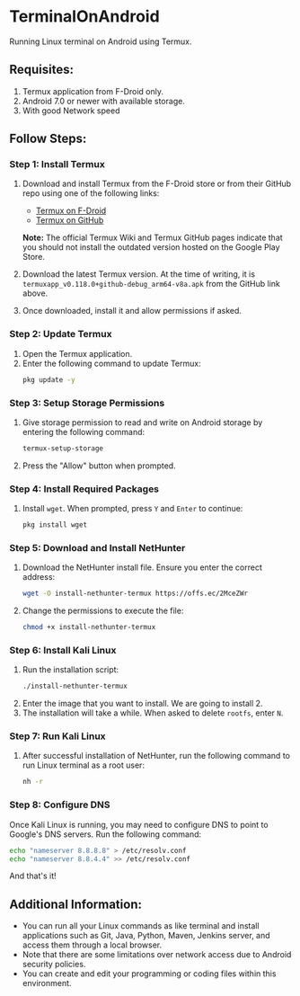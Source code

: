 
# TerminalOnAndroid
Running Linux terminal on Android using Termux.

## Requisites:
1. Termux application from F-Droid only.
2. Android 7.0 or newer with available storage.
3. With good Network speed
## Follow Steps:

### Step 1: Install Termux
1. Download and install Termux from the F-Droid store or from their GitHub repo using one of the following links:
   - [Termux on F-Droid](https://f-droid.org/packages/com.termux/)
   - [Termux on GitHub](https://github.com/termux/termux-app/releases)

   **Note:** The official Termux Wiki and Termux GitHub pages indicate that you should not install the outdated version hosted on the Google Play Store.

2. Download the latest Termux version. At the time of writing, it is `termuxapp_v0.118.0+github-debug_arm64-v8a.apk` from the GitHub link above.

3. Once downloaded, install it and allow permissions if asked.

### Step 2: Update Termux
1. Open the Termux application.
2. Enter the following command to update Termux:
   ```sh
   pkg update -y
   ```

### Step 3: Setup Storage Permissions
1. Give storage permission to read and write on Android storage by entering the following command:
   ```sh
   termux-setup-storage  
   ```
2. Press the "Allow" button when prompted.

### Step 4: Install Required Packages
1. Install `wget`. When prompted, press `Y` and `Enter` to continue:
   ```sh
   pkg install wget   
   ```

### Step 5: Download and Install NetHunter
1. Download the NetHunter install file. Ensure you enter the correct address:
   ```sh
   wget -O install-nethunter-termux https://offs.ec/2MceZWr
   ```
2. Change the permissions to execute the file:
   ```sh
   chmod +x install-nethunter-termux
   ```

### Step 6: Install Kali Linux
1. Run the installation script:
   ```sh
   ./install-nethunter-termux
   ```
2. Enter the image that you want to install. We are going to install 2.
3. The installation will take a while. When asked to delete `rootfs`, enter `N`.

### Step 7: Run Kali Linux
1. After successful installation of NetHunter, run the following command to run Linux terminal as a root user:
   ```sh
   nh -r
   ```
### Step 8: Configure DNS
Once Kali Linux is running, you may need to configure DNS to point to Google's DNS servers. Run the following command:

```sh
echo "nameserver 8.8.8.8" > /etc/resolv.conf
echo "nameserver 8.8.4.4" >> /etc/resolv.conf
```
And that's it!

## Additional Information:
- You can run all your Linux commands as like terminal and install applications such as Git, Java, Python, Maven, Jenkins server, and access them through a local browser.
- Note that there are some limitations over network access due to Android security policies.
- You can create and edit your programming or coding files within this environment.
